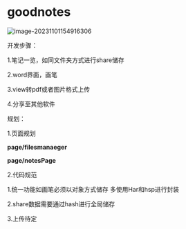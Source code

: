 # goodnotes 

![image-20231101154916306](C:\Users\51170\AppData\Roaming\Typora\typora-user-images\image-20231101154916306.png)

开发步骤：

1.笔记一览，如同文件夹方式进行share储存

2.word界面，画笔

3.view转pdf或者图片格式上传

4.分享至其他软件



规划：

1.页面规划

**page/filesmanaeger**

**page/notesPage**

2.代码规范

1.统一功能如画笔必须以对象方式储存  多使用Har和hsp进行封装

2.share数据需要通过hash进行全局储存

3.上传待定

